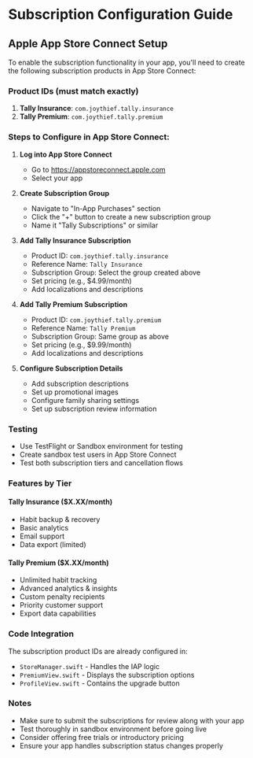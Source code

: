 # Subscription Configuration Guide

## Apple App Store Connect Setup

To enable the subscription functionality in your app, you'll need to create the following subscription products in App Store Connect:

### Product IDs (must match exactly)
1. **Tally Insurance**: `com.joythief.tally.insurance`
2. **Tally Premium**: `com.joythief.tally.premium`

### Steps to Configure in App Store Connect:

1. **Log into App Store Connect**
   - Go to https://appstoreconnect.apple.com
   - Select your app

2. **Create Subscription Group**
   - Navigate to "In-App Purchases" section
   - Click the "+" button to create a new subscription group
   - Name it "Tally Subscriptions" or similar

3. **Add Tally Insurance Subscription**
   - Product ID: `com.joythief.tally.insurance`
   - Reference Name: `Tally Insurance`
   - Subscription Group: Select the group created above
   - Set pricing (e.g., $4.99/month)
   - Add localizations and descriptions

4. **Add Tally Premium Subscription**
   - Product ID: `com.joythief.tally.premium`
   - Reference Name: `Tally Premium`
   - Subscription Group: Same group as above
   - Set pricing (e.g., $9.99/month)
   - Add localizations and descriptions

5. **Configure Subscription Details**
   - Add subscription descriptions
   - Set up promotional images
   - Configure family sharing settings
   - Set up subscription review information

### Testing
- Use TestFlight or Sandbox environment for testing
- Create sandbox test users in App Store Connect
- Test both subscription tiers and cancellation flows

### Features by Tier

#### Tally Insurance ($X.XX/month)
- Habit backup & recovery
- Basic analytics
- Email support
- Data export (limited)

#### Tally Premium ($X.XX/month)
- Unlimited habit tracking
- Advanced analytics & insights
- Custom penalty recipients
- Priority customer support
- Export data capabilities

### Code Integration
The subscription product IDs are already configured in:
- `StoreManager.swift` - Handles the IAP logic
- `PremiumView.swift` - Displays the subscription options
- `ProfileView.swift` - Contains the upgrade button

### Notes
- Make sure to submit the subscriptions for review along with your app
- Test thoroughly in sandbox environment before going live
- Consider offering free trials or introductory pricing
- Ensure your app handles subscription status changes properly 